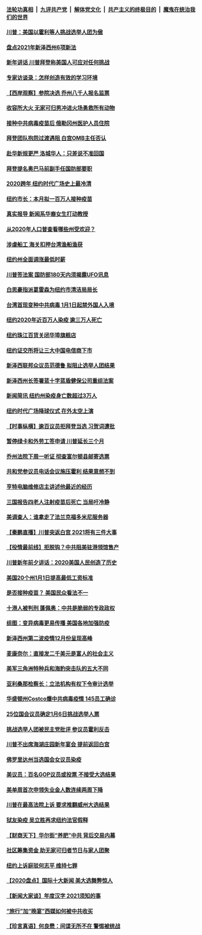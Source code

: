 ####  [法轮功真相](../../../../basic/blob/master/README.md?t=01020201) &nbsp;|&nbsp; [九评共产党](../../../../9ping.md/blob/master/README.md?t=01020201) &nbsp;|&nbsp; [解体党文化](../../../../jtdwh.md/blob/master/README.md?t=01020201)  &nbsp;|&nbsp; [共产主义的终极目的](../../../../gczydzjmd.md/blob/master/README.md?t=01020201) &nbsp;|&nbsp; [魔鬼在统治我们的世界](../../../../mgztzwmdsj.md/blob/master/README.md?t=01020201) 

#### [川普：美国以霍利等人挑战选举人团为傲](../pages/nsc412/n12660318.md?t=01020201) 

#### [盘点2021年新泽西州6项新法](../pages/nsc412/n12660351.md?t=01020201) 

#### [新年讲话 川普拜登称美国人可应对任何挑战](../pages/nsc412/n12660191.md?t=01020201) 

#### [专家访谈录：怎样创造有效的学习环境](../pages/nsc412/n12660022.md?t=01020201) 

#### [【西岸观察】参院决选 乔州八千人报名监票](../pages/nsc412/n12658916.md?t=01020201) 

#### [收容所大火 无家可归男冲进火场勇救所有动物](../pages/nsc412/n12659067.md?t=01020201) 

#### [接种中共病毒疫苗后 俄勒冈州医护人员住院](../pages/nsc412/n12660019.md?t=01020201) 

#### [拜登团队抱怨过渡遇阻 白宫OMB主任否认](../pages/nsc412/n12659557.md?t=01020201) 

#### [赴华新规更严  洛城华人：只差说不准回国](../pages/nsc412/n12659084.md?t=01020201) 

#### [拜登提名奥巴马前副手任国防部要职](../pages/nsc412/n12659000.md?t=01020201) 

#### [2020跨年 纽约时代广场史上最冷清](../pages/nsc412/n12659176.md?t=01020201) 

#### [纽约市长：本月拟一百万人接种疫苗](../pages/nsc412/n12659187.md?t=01020201) 

#### [真实报导 新闻系华裔女生打动教授](../pages/nsc412/n12659027.md?t=01020201) 

#### [从2020年人口普查看哪些州受欢迎？](../pages/nsc412/n12659222.md?t=01020201) 

#### [涉虐船工 海关扣押台湾渔船渔获](../pages/nsc412/n12659228.md?t=01020201) 

#### [纽约州全面调涨最低时薪](../pages/nsc412/n12659185.md?t=01020201) 

#### [川普签法案 国防部180天内须揭露UFO讯息](../pages/nsc412/n12659278.md?t=01020201) 

#### [白思豪指派葛雷森为纽约市清洁局局长](../pages/nsc412/n12659220.md?t=01020201) 

#### [台湾首现变种中共病毒 1月1日起禁外国人入境](../pages/nsc412/n12659231.md?t=01020201) 

#### [纽约2020年近百万人染疫 逾三万人死亡](../pages/nsc412/n12659006.md?t=01020201) 

#### [纽约珠江百货关闭华埠旗舰店](../pages/nsc412/n12659009.md?t=01020201) 

#### [纽约证交所将让三大中国电信商下市](../pages/nsc412/n12658992.md?t=01020201) 

#### [新泽西联邦众议员范德鲁 拟阻止选举人团结果](../pages/nsc412/n12659196.md?t=01020201) 

#### [新泽西州长签署蓝十字蓝盾健保公司重组法案](../pages/nsc412/n12658098.md?t=01020201) 

#### [新闻简讯 纽约州染疫身亡数超过3万人](../pages/nsc412/n12659142.md?t=01020201) 

#### [纽约时代广场降球仪式 在外太空上演](../pages/nsc412/n12658993.md?t=01020201) 

#### [【时事纵横】逾百议员拒拜登当选 习贺词遭批](../pages/nsc412/n12658544.md?t=01020201) 

#### [暂停绿卡和外劳工签申请 川普延长三个月](../pages/nsc412/n12658942.md?t=01020201) 

#### [乔州法院下周一听证 彻查富尔顿县邮寄选票](../pages/nsc412/n12658884.md?t=01020201) 

#### [共和党参议员电话会议施压霍利 结果意想不到](../pages/nsc412/n12658510.md?t=01020201) 

#### [亨特电脑维修店主讲述他最近的经历](../pages/nsc412/n12658412.md?t=01020201) 

#### [三国报告四老人注射疫苗后死亡 当局吁冷静](../pages/nsc412/n12658366.md?t=01020201) 

#### [美调查人：谁拿走了法兰克福多米尼服务器](../pages/nsc412/n12577741.md?t=01020201) 

#### [【秦鹏直播】川普突返白宫 2021将有三件大事](../pages/nsc412/n12658276.md?t=01020201) 

#### [【役情最前线】拒脱钩？中共阻美驻港领馆售产](../pages/nsc412/n12658417.md?t=01020201) 

#### [川普新年前夕讲话：2020美国人民创造了历史](../pages/nsc412/n12658245.md?t=01020201) 

#### [美国20个州1月1日提高最低工资标准](../pages/nsc412/n12658333.md?t=01020201) 

#### [是否接种疫苗？ 美国民众看法不一](../pages/nsc412/n12658328.md?t=01020201) 

#### [十港人被判刑 蓬佩奥：中共是脆弱的专政政权](../pages/nsc412/n12657919.md?t=01020201) 

#### [组图：变异病毒更易传播 美国各地加强防疫](../pages/nsc412/n12657141.md?t=01020201) 

#### [新泽西州第二波疫情12月份呈现高峰](../pages/nsc412/n12658085.md?t=01020201) 

#### [麦康奈尔：直接发二千美元是富人的社会主义](../pages/nsc412/n12658003.md?t=01020201) 

#### [美军三角洲特种兵和海豹突击队的五大不同](../pages/nsc412/n12657469.md?t=01020201) 

#### [亚利桑那检察长：立法机构有权下令审计选举](../pages/nsc412/n12658012.md?t=01020201) 

#### [华盛顿州Costco爆中共病毒疫情 145员工确诊](../pages/nsc412/n12657857.md?t=01020201) 

#### [25位国会议员确定1月6日挑战选举人票](../pages/nsc412/n12657924.md?t=01020201) 

#### [挑战选举人团被民主党批评 参议员霍利反击](../pages/nsc412/n12657694.md?t=01020201) 

#### [川普不出席海湖庄园新年宴会 提前返回白宫](../pages/nsc412/n12657832.md?t=01020201) 

#### [佛罗里达州当选国会女议员染疫](../pages/nsc412/n12657858.md?t=01020201) 

#### [美议员：百名GOP议员或投票 不接受大选结果](../pages/nsc412/n12657846.md?t=01020201) 

#### [美单周首次申领失业金人数连续两周下降](../pages/nsc412/n12657769.md?t=01020201) 

#### [川普在最高法院上诉 要求推翻威州大选结果](../pages/nsc412/n12657758.md?t=01020201) 

#### [狱友染疫 吴立胜再求纽约法官假释](../pages/nsc412/n12656441.md?t=01020201) 

#### [【财商天下】华尔街“养肥”中共 背后交易内幕](../pages/nsc412/n12657637.md?t=01020201) 

#### [社区筹集资金 助无家可归者节日与家人团聚](../pages/nsc412/n12657490.md?t=01020201) 

#### [纽约上诉庭驳何志平 维持七罪](../pages/nsc412/n12656486.md?t=01020201) 

#### [【2020盘点】国际十大新闻 美大选舞弊惊人](../pages/nsc412/n12652859.md?t=01020201) 

#### [【新闻大家谈】年度汉字 2021须知的事](../pages/nsc412/n12657518.md?t=01020201) 

#### [“旅行”加“晚宴”西媒如何被中共收买](../pages/nsc412/n12657410.md?t=01020201) 

#### [【珍言真语】何良懋：间谍无所不在 警惕被统战](../pages/nsc412/n12657245.md?t=01020201) 

